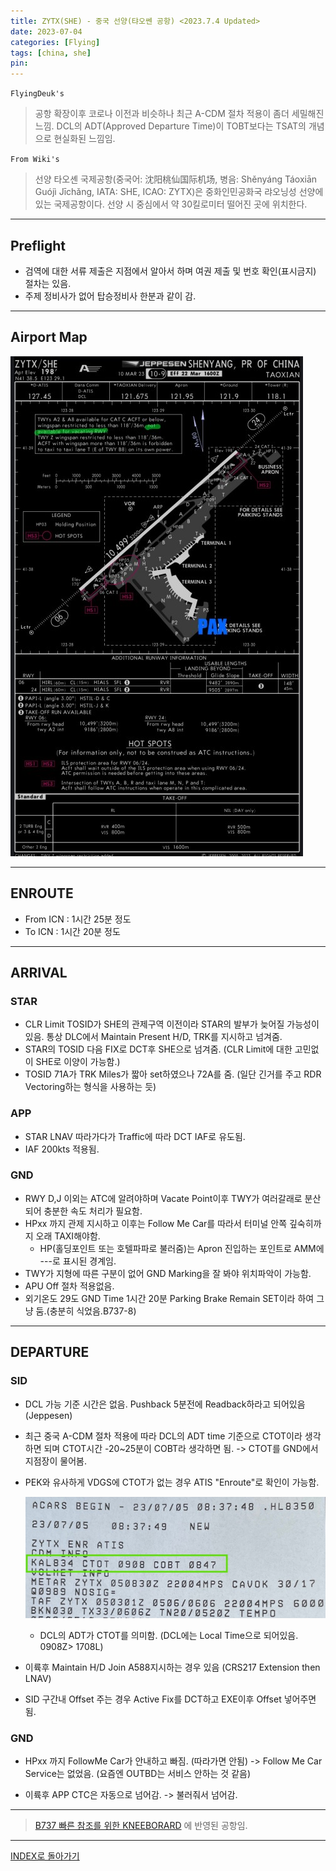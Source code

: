 ```yaml
---
title: ZYTX(SHE) - 중국 선양(탸오쎈 공항) <2023.7.4 Updated>
date: 2023-07-04
categories: [Flying]
tags: [china, she]
pin:
---
```


`FlyingDeuk's`
> 공항 확장이후 코로나 이전과 비슷하나 최근 A-CDM 절차 적용이 좀더 세밀해진 느낌. DCL의 ADT(Approved Departure Time)이 TOBT보다는 TSAT의 개념으로 현실화된 느낌임. 

`From Wiki's`
> 선양 타오셴 국제공항(중국어: 沈阳桃仙国际机场, 병음: Shěnyáng Táoxiān Guójì Jīchǎng, IATA: SHE, ICAO: ZYTX)은 중화인민공화국 랴오닝성 선양에 있는 국제공항이다. 선양 시 중심에서 약 30킬로미터 떨어진 곳에 위치한다.

--------

## Preflight
- 검역에 대한 서류 제출은 지점에서 알아서 하며 여권 제출 및 번호 확인(표시금지) 절차는 있음. 
- 주제 정비사가 없어 탑승정비사 한분과 같이 감. 

---------

## Airport Map
![she](/img/flying/airport/she_ap.jpg)

------------

## ENROUTE
- From ICN : 1시간 25분 정도
- To ICN : 1시간 20분 정도

--------

## ARRIVAL
### STAR
- CLR Limit TOSID가 SHE의 관제구역 이전이라 STAR의 발부가 늦어질 가능성이 있음. 통상 DLC에서 Maintain Present H/D, TRK를 지시하고 넘겨줌. 
- STAR의 TOSID 다음 FIX로 DCT후 SHE으로 넘겨줌. (CLR Limit에 대한 고민없이 SHE로 이양이 가능함.)
- TOSID 71A가 TRK Miles가 짧아 set하였으나 72A를 줌. (일단 긴거를 주고 RDR Vectoring하는 형식을 사용하는 듯) 

### APP
- STAR LNAV 따라가다가 Traffic에 따라 DCT IAF로 유도됨. 
- IAF 200kts 적용됨. 

### GND
- RWY D,J 이외는 ATC에 알려야하며 Vacate Point이후 TWY가 여러갈래로 분산되어 충분한 속도 처리가 필요함. 
- HPxx 까지 관제 지시하고 이후는 Follow Me Car를 따라서 터미널 안쪽 깊숙히까지 오래 TAXI해야함. 
    - HP(홀딩포인트 또는 호텔파파로 불러줌)는 Apron 진입하는 포인트로 AMM에 ---로 표시된 경계임. 
- TWY가 지형에 따른 구분이 없어 GND Marking을 잘 봐야 위치파악이 가능함. 
- APU Off 절차 적용없음. 
- 외기온도 29도 GND Time 1시간 20분 Parking Brake Remain SET이라 하여 그냥 둠.(충분히 식었음.B737-8)

-------

## DEPARTURE
### SID
- DCL 가능 기준 시간은 없음. Pushback 5분전에 Readback하라고 되어있음 (Jeppesen)
- 최근 중국 A-CDM 절차 적용에 따라 DCL의 ADT time 기준으로 CTOT이라 생각하면 되며 CTOT시간 -20~25분이 COBT라 생각하면 됨. -> CTOT를 GND에서 지점장이 물어봄. 
- PEK와 유사하게 VDGS에 CTOT가 없는 경우 ATIS "Enroute"로 확인이 가능함. 

    ![she](/img/flying/airport/she_info.jpg)
    - DCL의 ADT가 CTOT를 의미함. (DCL에는 Local Time으로 되어있음. 0908Z> 1708L)


- 이륙후 Maintain H/D Join A588지시하는 경우 있음 (CRS217 Extension then LNAV)
- SID 구간내 Offset 주는 경우 Active Fix를 DCT하고 EXE이후 Offset 넣어주면 됨.


### GND
- HPxx 까지 FollowMe Car가 안내하고 빠짐. (따라가면 안됨) -> Follow Me Car Service는 없었음. (요즘엔 OUTBD는 서비스 안하는 것 같음) 

- 이륙후 APP CTC은 자동으로 넘어감. -> 불러줘서 넘어감. 




----

> [B737 빠른 참조를 위한 KNEEBORARD](/posts/B737-kneeboard/) 에 반영된 공항임. 

-------


[INDEX로 돌아가기](/posts/KoreaJapanChina/)
